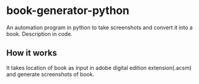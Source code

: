# book-generator-python
An automation program in python to take screenshots and convert it into a book. Description in code.<br>
## How it works
It takes location of book as input in adobe digital edition extension(.acsm) and generate screenshots of book.
